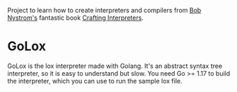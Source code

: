 Project to learn how to create interpreters and compilers from [Bob Nystrom's](https://github.com/munificent) fantastic book [Crafting Interpreters](https://www.amazon.es/Crafting-Interpreters-Robert-Nystrom/dp/0990582930/ref=sr_1_1?keywords=crafting+interpreters&qid=1644166558&sprefix=crafting+interpre%2Caps%2C99&sr=8-1). 

# GoLox
GoLox is the lox interpreter made with Golang. It's an abstract syntax tree interpreter, so it is easy to understand but slow. You need Go >= 1.17 to build the interpreter, which you can use to run the sample lox file. 